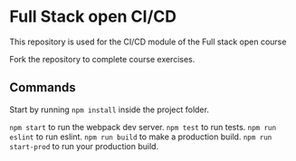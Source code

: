 # Full Stack open CI/CD

This repository is used for the CI/CD module of the Full stack open course

Fork the repository to complete course exercises.

## Commands

Start by running `npm install` inside the project folder.

`npm start` to run the webpack dev server.
`npm test` to run tests.
`npm run eslint` to run eslint.
`npm run build` to make a production build.
`npm run start-prod` to run your production build.
